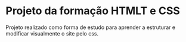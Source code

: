 <h1>Projeto da formação HTMLT e CSS</h1>
<p>Projeto realizado como forma de estudo para aprender a estruturar e modificar visualmente o site pelo css.</p>
